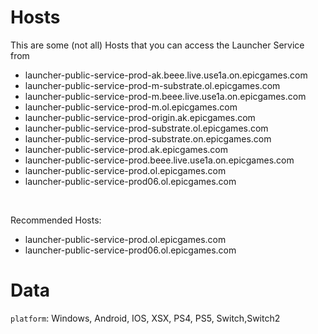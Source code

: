 # Hosts

This are some (not all) Hosts that you can access the Launcher Service from

- launcher-public-service-prod-ak.beee.live.use1a.on.epicgames.com
- launcher-public-service-prod-m-substrate.ol.epicgames.com
- launcher-public-service-prod-m.beee.live.use1a.on.epicgames.com
- launcher-public-service-prod-m.ol.epicgames.com
- launcher-public-service-prod-origin.ak.epicgames.com
- launcher-public-service-prod-substrate.ol.epicgames.com
- launcher-public-service-prod-substrate.on.epicgames.com
- launcher-public-service-prod.ak.epicgames.com
- launcher-public-service-prod.beee.live.use1a.on.epicgames.com
- launcher-public-service-prod.ol.epicgames.com
- launcher-public-service-prod06.ol.epicgames.com

<br/>

Recommended Hosts:

- launcher-public-service-prod.ol.epicgames.com
- launcher-public-service-prod06.ol.epicgames.com

# Data

`platform`: Windows, Android, IOS, XSX, PS4, PS5, Switch,Switch2
